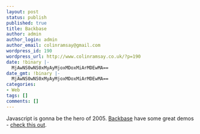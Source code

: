 ```yaml
---
layout: post
status: publish
published: true
title: Backbase
author: admin
author_login: admin
author_email: colinramsay@gmail.com
wordpress_id: 190
wordpress_url: http://www.colinramsay.co.uk/?p=190
date: !binary |-
  MjAwNS0wNS0xMyAyMjoxMDoxMiArMDEwMA==
date_gmt: !binary |-
  MjAwNS0wNS0xMyAyMjoxMDoxMiArMDEwMA==
categories:
- Web
tags: []
comments: []
---
```

<p>Javascript is gonna be the hero of 2005. <a href="http://www.backbase.com/">Backbase</a> have some great demos - <a href="http://projects.backbase.com/RUI/portal.html">check this out</a>.</p>
